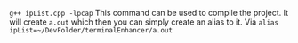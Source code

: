 `g++ ipList.cpp -lpcap` This command can be used to compile the project.
It will create `a.out` which then you can simply create an alias to it. Via `alias ipList=~/DevFolder/terminalEnhancer/a.out`
